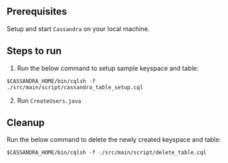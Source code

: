 ## Prerequisites
Setup and start `Cassandra` on your local machine.
	
## Steps to run
1. Run the below command to setup sample keyspace and table:
```
$CASSANDRA_HOME/bin/cqlsh -f ./src/main/script/cassandra_table_setup.cql
```
2. Run `CreateUsers.java`
	
## Cleanup
Run the below command to delete the newly created keyspace and table:
```
$CASSANDRA_HOME/bin/cqlsh -f ./src/main/script/delete_table.cql
```
